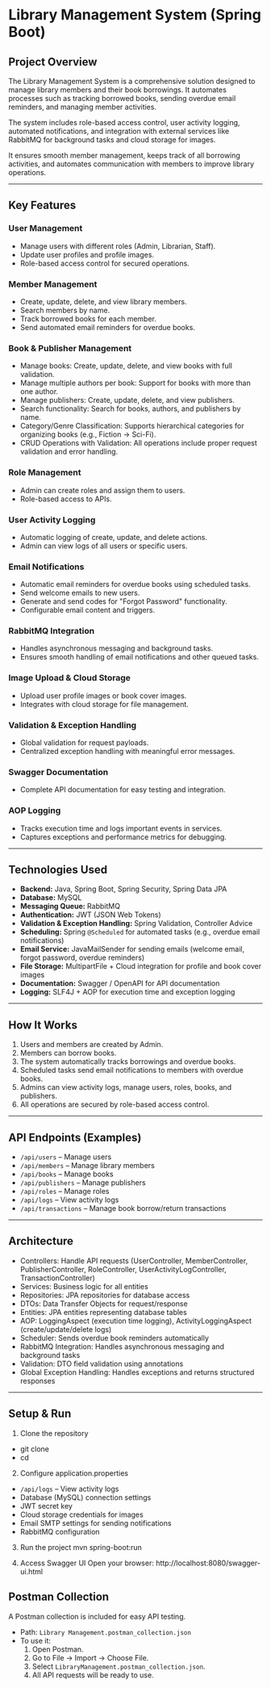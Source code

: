 # Library Management System (Spring Boot)

## Project Overview
The Library Management System is a comprehensive solution designed to manage library members and their book borrowings.
It automates processes such as tracking borrowed books, sending overdue email reminders, and managing member activities.

The system includes role-based access control, user activity logging, automated notifications, and integration with external services like RabbitMQ for background tasks and cloud storage for images.

It ensures smooth member management, keeps track of all borrowing activities, and automates communication with members to improve library operations.

---

## Key Features

### User Management
- Manage users with different roles (Admin, Librarian, Staff).  
- Update user profiles and profile images.  
- Role-based access control for secured operations.  

### Member Management
- Create, update, delete, and view library members.  
- Search members by name.
- Track borrowed books for each member.
- Send automated email reminders for overdue books.

### Book & Publisher Management
- Manage books: Create, update, delete, and view books with full validation.
- Manage multiple authors per book: Support for books with more than one author.
- Manage publishers: Create, update, delete, and view publishers.
- Search functionality: Search for books, authors, and publishers by name.
- Category/Genre Classification: Supports hierarchical categories for organizing books (e.g., Fiction → Sci-Fi).
- CRUD Operations with Validation: All operations include proper request validation and error handling.

### Role Management
- Admin can create roles and assign them to users.  
- Role-based access to APIs.  

### User Activity Logging
- Automatic logging of create, update, and delete actions.  
- Admin can view logs of all users or specific users.  

### Email Notifications
- Automatic email reminders for overdue books using scheduled tasks.  
- Send welcome emails to new users.  
- Generate and send codes for "Forgot Password" functionality.  
- Configurable email content and triggers.  

### RabbitMQ Integration
- Handles asynchronous messaging and background tasks.  
- Ensures smooth handling of email notifications and other queued tasks.  

### Image Upload & Cloud Storage
- Upload user profile images or book cover images.  
- Integrates with cloud storage for file management.  

### Validation & Exception Handling
- Global validation for request payloads.  
- Centralized exception handling with meaningful error messages.  

### Swagger Documentation
- Complete API documentation for easy testing and integration.  

### AOP Logging
- Tracks execution time and logs important events in services.  
- Captures exceptions and performance metrics for debugging.  

---

## Technologies Used
- **Backend:** Java, Spring Boot, Spring Security, Spring Data JPA  
- **Database:** MySQL  
- **Messaging Queue:** RabbitMQ  
- **Authentication:** JWT (JSON Web Tokens)  
- **Validation & Exception Handling:** Spring Validation, Controller Advice  
- **Scheduling:** Spring `@Scheduled` for automated tasks (e.g., overdue email notifications)  
- **Email Service:** JavaMailSender for sending emails (welcome email, forgot password, overdue reminders)  
- **File Storage:** MultipartFile + Cloud integration for profile and book cover images  
- **Documentation:** Swagger / OpenAPI for API documentation  
- **Logging:** SLF4J + AOP for execution time and exception logging  

---

## How It Works
1. Users and members are created by Admin. 
2. Members can borrow books.  
3. The system automatically tracks borrowings and overdue books.  
4. Scheduled tasks send email notifications to members with overdue books.  
5. Admins can view activity logs, manage users, roles, books, and publishers.  
6. All operations are secured by role-based access control.  

---

## API Endpoints (Examples)
- `/api/users` – Manage users  
- `/api/members` – Manage library members  
- `/api/books` – Manage books  
- `/api/publishers` – Manage publishers  
- `/api/roles` – Manage roles  
- `/api/logs` – View activity logs
- `/api/transactions` – Manage book borrow/return transactions

---

## Architecture
- Controllers: Handle API requests (UserController, MemberController, PublisherController, RoleController, UserActivityLogController, TransactionController)  
- Services: Business logic for all entities
- Repositories: JPA repositories for database access
- DTOs: Data Transfer Objects for request/response
- Entities: JPA entities representing database tables 
- AOP: LoggingAspect (execution time logging), ActivityLoggingAspect (create/update/delete logs) 
- Scheduler: Sends overdue book reminders automatically
- RabbitMQ Integration: Handles asynchronous messaging and background tasks
- Validation: DTO field validation using annotations
- Global Exception Handling: Handles exceptions and returns structured responses

---

## Setup & Run

1. Clone the repository
- git clone <repo-url>
- cd <repository-folder>

2. Configure application.properties
- `/api/logs` – View activity logs
- Database (MySQL) connection settings
- JWT secret key
- Cloud storage credentials for images
- Email SMTP settings for sending notifications
- RabbitMQ configuration

3. Run the project
mvn spring-boot:run

4. Access Swagger UI
   Open your browser:
   http://localhost:8080/swagger-ui.html


## Postman Collection

A Postman collection is included for easy API testing.

- Path: `Library Management.postman_collection.json`
- To use it:
  1. Open Postman.
  2. Go to File → Import → Choose File.
  3. Select `LibraryManagement.postman_collection.json`.
  4. All API requests will be ready to use.


